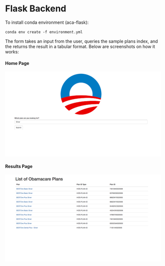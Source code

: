 # Flask Backend

To install conda environment (aca-flask):
    
    conda env create -f environment.yml
    
The form takes an input from the user, queries the sample plans index, and the returns the result in a tabular format. Below are screenshots on how it works:  
#### Home Page
![home](screenshots/v1-ss1.png)

#### Results Page
![result](screenshots/v1-ss2.png)
